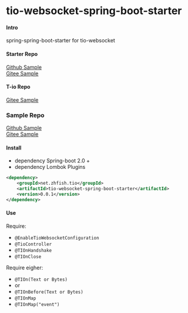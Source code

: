 # tio-websocket-spring-boot-starter

#### Intro
spring-spring-boot-starter for tio-websocket  

#### Starter Repo
[Github Sample](https://github.com/zhfish/tio-websocket-spring-boot-starter)  
[Gitee Sample](https://gitee.com/zhfish/tio-websocket-spring-boot-starter)

#### T-io Repo
[Gitee Sample](https://gitee.com/tywo45/t-io)

### Sample Repo
[Github Sample](https://github.com/zhfish/tio-websocket-spring-boot-starter/tree/master/sample)  
[Gitee Sample](https://gitee.com/zhfish/tio-websocket-spring-boot-starter/tree/master/sample)

#### Install
- dependency Spring-boot 2.0 +
- dependency Lombok Plugins
```xml
<dependency>
    <groupId>net.zhfish.tio</groupId>
    <artifactId>tio-websocket-spring-boot-starter</artifactId>
    <version>0.0.1</version>
</dependency>
```

#### Use

Require:
- `@EnableTioWebsocketConfiguration`
- `@TioController`
- `@TIOnHandshake`
- `@TIOnClose`

Require eigher:
- `@TIOn(Text or Bytes)`
- or
- `@TIOnBefore(Text or Bytes)`
- `@TIOnMap`
- `@TIOnMap("event")`


